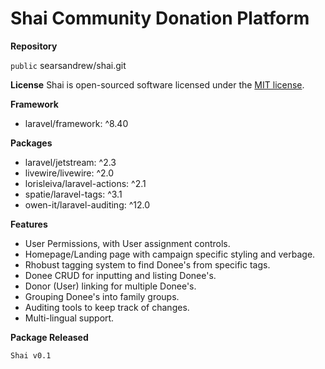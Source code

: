 # Shai Community Donation Platform

**Repository**

`public` searsandrew/shai.git

**License**
Shai is open-sourced software licensed under the [MIT license](https://opensource.org/licenses/MIT).

**Framework**
* laravel/framework: ^8.40

**Packages**
* laravel/jetstream: ^2.3
* livewire/livewire: ^2.0
* lorisleiva/laravel-actions: ^2.1
* spatie/laravel-tags: ^3.1
* owen-it/laravel-auditing: ^12.0

**Features**
* User Permissions, with User assignment controls.
* Homepage/Landing page with campaign specific styling and verbage.
* Rhobust tagging system to find Donee's from specific tags.
* Donee CRUD for inputting and listing Donee's.
* Donor (User) linking for multiple Donee's.
* Grouping Donee's into family groups.
* Auditing tools to keep track of changes.
* Multi-lingual support.

**Package Released**

`Shai v0.1`